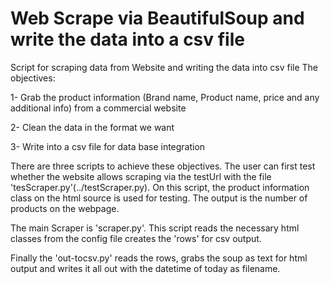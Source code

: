 # Web Scrape via BeautifulSoup and write the data into a  csv file
Script for scraping data from Website and writing the data into csv file
The objectives:

1- Grab the product information (Brand name, Product name, price and any additional info) from a commercial website 

2- Clean the data in the format we want

3- Write into a csv file for data base integration

There are three scripts to achieve these objectives. The user can first test whether the website allows scraping via the testUrl with the file 'tesScraper.py'(../testScraper.py). On this script, the product information class on the html source is used for testing. The output is the number of products on the webpage.

The main Scraper is 'scraper.py'. This script reads the necessary html classes from the config file creates the 'rows' for csv output.

Finally the 'out-tocsv.py' reads the rows, grabs the soup as text for html output and writes it all out with the datetime of today as filename.
